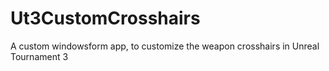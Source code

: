 # Ut3CustomCrosshairs
A custom windowsform app, to customize the weapon crosshairs in Unreal Tournament 3

